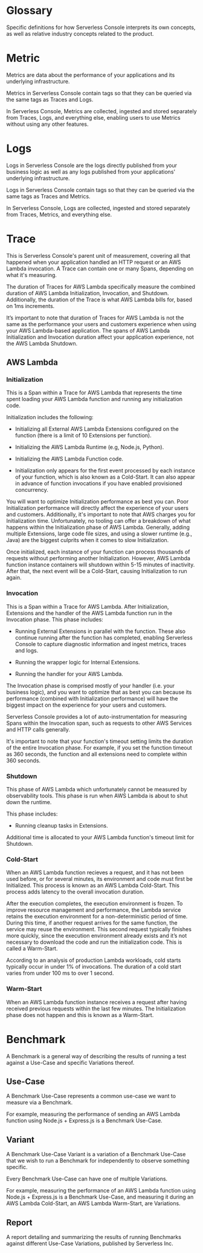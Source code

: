 <!--
title: Glossary
menuText: Glossary
description: 
menuOrder: 2
-->

# Glossary

Specific definitions for how Serverless Console interprets its own concepts, as well as relative industry concepts related to the product.

# Metric

Metrics are data about the performance of your applications and its underlying infrastructure.

Metrics in Serverless Console contain tags so that they can be queried via the same tags as Traces and Logs.

In Serverless Console, Metrics are collected, ingested and stored separately from Traces, Logs, and everything else, enabling users to use Metrics without using any other features.

# Logs

Logs in Serverless Console are the logs directly published from your business logic as well as any logs published from your applications' underlying infrastructure.

Logs in Serverless Console contain tags so that they can be queried via the same tags as Traces and Metrics.

In Serverless Console, Logs are collected, ingested and stored separately from Traces, Metrics, and everything else.

# Trace

This is Serverless Console's parent unit of measurement, covering all that happened when your application handled an HTTP request or an AWS Lambda invocation.  A Trace can contain one or many Spans, depending on what it's measuring.

The duration of Traces for AWS Lambda specifically measure the combined duration of AWS Lambda Initialization, Invocation, and Shutdown. Additionally, the duration of the Trace is what AWS Lambda bills for, based on 1ms increments.

It’s important to note that duration of Traces for AWS Lambda is not the same as the performance your users and customers experience when using your AWS Lambda-based application.  The spans of AWS Lambda Initialization and Invocation duration affect your application experience, not the AWS Lambda Shutdown.

## AWS Lambda

### Initialization

This is a Span within a Trace for AWS Lambda that represents the time spent loading your AWS Lambda function and running any initialization code.

Initialization includes the following:

* Initializing all External AWS Lambda Extensions configured on the function (there is a limit of 10 Extensions per function).

* Initializing the AWS Lambda Runtime (e.g, Node.js, Python).

* Initializing the AWS Lambda Function code.

* Initialization only appears for the first event processed by each instance of your function, which is also known as a Cold-Start. It can also appear in advance of function invocations if you have enabled provisioned concurrency.

You will want to optimize Initialization performance as best you can. Poor Initialization performance will directly affect the experience of your users and customers. Additionally, it's important to note that AWS charges you for Initialization time. Unfortunately, no tooling can offer a breakdown of what happens within the Initialization phase of AWS Lambda. Generally, adding multiple Extensions, large code file sizes, and using a slower runtime (e.g., Java) are the biggest culprits when it comes to slow Initialization.

Once initialized, each instance of your function can process thousands of requests without performing another Initialization. However, AWS Lambda function instance containers will shutdown within 5-15 minutes of inactivity. After that, the next event will be a Cold-Start, causing Initialization to run again.

### Invocation  

This is a Span within a Trace for AWS Lambda.  After Initialization, Extensions and the handler of the AWS Lambda function run in the Invocation phase. This phase includes:

* Running External Extensions in parallel with the function. These also continue running after the function has completed, enabling Serverless Console to capture diagnostic information and ingest metrics, traces and logs.

* Running the wrapper logic for Internal Extensions.

* Running the handler for your AWS Lambda.

The Invocation phase is comprised mostly of your handler (i.e. your business logic), and you want to optimize that as best you can because its performance (combined with Initialization performance) will have the biggest impact on the experience for your users and customers.

Serverless Console provides a lot of auto-instrumentation for measuring Spans within the Invocation span, such as requests to other AWS Services and HTTP calls generally.

It's important to note that your function's timeout setting limits the duration of the entire Invocation phase. For example, if you set the function timeout as 360 seconds, the function and all extensions need to complete within 360 seconds.

### Shutdown

This phase of AWS Lambda which unfortunately cannot be measured by observability tools.  This phase is run when AWS Lambda is about to shut down the runtime.

This phase includes:

* Running cleanup tasks in Extensions.

Additional time is allocated to your AWS Lambda function's timeout limit for Shutdown.

### Cold-Start

When an AWS Lambda function recieves a request, and it has not been used before, or for several minutes, its environment and code must first be Initialized.  This process is known as an AWS Lambda Cold-Start.  This process adds latency to the overall invocation duration.

After the execution completes, the execution environment is frozen. To improve resource management and performance, the Lambda service retains the execution environment for a non-deterministic period of time. During this time, if another request arrives for the same function, the service may reuse the environment. This second request typically finishes more quickly, since the execution environment already exists and it’s not necessary to download the code and run the initialization code. This is called a Warm-Start.

According to an analysis of production Lambda workloads, cold starts typically occur in under 1% of invocations. The duration of a cold start varies from under 100 ms to over 1 second.

### Warm-Start

When an AWS Lambda function instance receives a request after having received previous requests within the last few minutes.  The Initialization phase does not happen and this is known as a Warm-Start.

# Benchmark

A Benchmark is a general way of describing the results of running a test against a Use-Case and specific Variations thereof.

## Use-Case

A Benchmark Use-Case represents a common use-case we want to measure via a Benchmark.

For example, measuring the performance of sending an AWS Lambda function using Node.js + Express.js is a Benchmark Use-Case.

## Variant

A Benchmark Use-Case Variant is a variation of a Benchmark Use-Case that we wish to run a Benchmark for independently to observe something specific.  

Every Benchmark Use-Case can have one of multiple Variations. 

For example, measuring the performance of an AWS Lambda function using Node.js + Express.js is a Benchmark Use-Case, and measuring it during an AWS Lambda Cold-Start, an AWS Lambda Warm-Start, are Variations.

## Report

A report detailing and summarizing the results of running Benchmarks against different Use-Case Variations, published by Serverless Inc.
